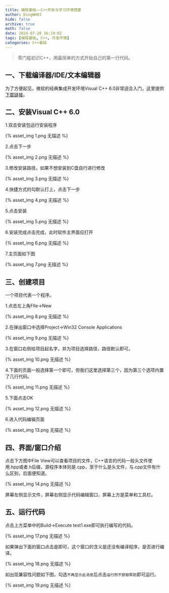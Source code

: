 ```yaml
---
title: 编程基础——C++开发与学习环境搭建
author: DingWH03
hide: false
archive: true
math: false
date: 2024-07-28 16:19:02
tags: [编程基础, C++, 开发环境]
categories: C++基础
---
```


> 零门槛初识C++，用最简单的方式开始自己的第一行代码。

## 一、下载编译器/IDE/文本编辑器

为了方便起见，微软的经典集成开发环境Visual C++ 6.0非常适合入门，这里提供[下载链接](https://wwt.lanzouw.com/iV5Qp25s8xjg)。

## 二、安装Visual C++ 6.0

1.双击安装包运行安装程序

{% asset_img 1.png 无描述 %}

2.点击下一步

{% asset_img 2.png 无描述 %}

3.修改安装路径，如果不想安装到C盘自行进行修改

{% asset_img 3.png 无描述 %}

4.快捷方式的勾默认打上，点击下一步

{% asset_img 4.png 无描述 %}

5.点击安装

{% asset_img 5.png 无描述 %}

6.安装完成点击完成，此时软件主界面应打开

{% asset_img 6.png 无描述 %}

7.主页面如下图

{% asset_img 7.png 无描述 %}

## 三、创建项目

一个项目代表一个程序。

1.点击左上角FIle->New

{% asset_img 8.png 无描述 %}

2.在弹出窗口中选择Project->Win32 Console Applications

{% asset_img 9.png 无描述 %}

3.在窗口右侧给项目起名字，并为项目选择路径，路径默认即可。

{% asset_img 10.png 无描述 %}

4.下面的页面一般选择第一个即可，但我们这里选择第三个，因为第三个选项内置了几行代码。

{% asset_img 11.png 无描述 %}

5.下面点击OK

{% asset_img 12.png 无描述 %}

6.进入代码编辑页面

{% asset_img 13.png 无描述 %}

## 四、界面/窗口介绍

点击下方图中File View可以查看项目的文件，C++语言的代码一般头文件使用.hpp或者.h后缀，源程序本体则是.cpp，至于什么是头文件，与.cpp文件有什么区别，后面便知道。

{% asset_img 14.png 无描述 %}

屏幕左侧显示文件，屏幕右侧显示代码编辑窗口，屏幕上方是菜单和工具栏。

## 五、运行代码

点击上方菜单中的Build->Execute test1.exe即可执行编写的代码。

{% asset_img 17.png 无描述 %}

如果弹出下面的窗口点击是即可，这个窗口的含义是还没有编译程序，是否进行编译。

{% asset_img 18.png 无描述 %}

如出现兼容性问题如下图，勾选`不再显示此消息`后点击`运行而不获取帮助`即可运行。

{% asset_img 19.png 无描述 %}